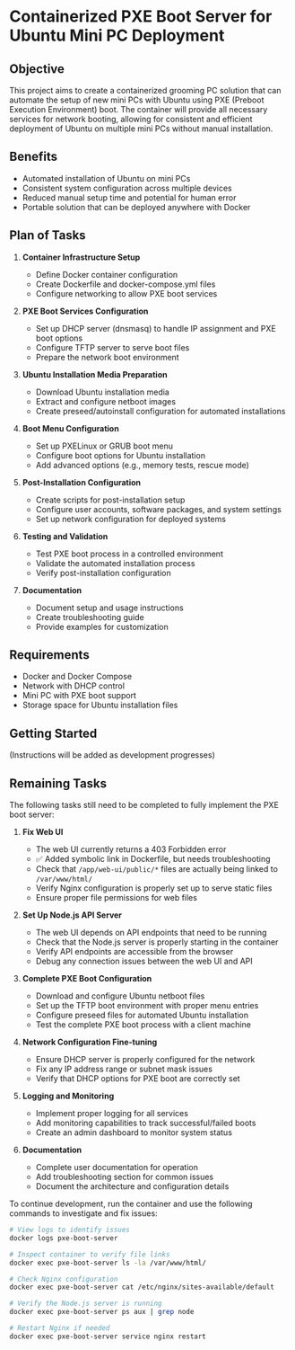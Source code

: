# Containerized PXE Boot Server for Ubuntu Mini PC Deployment

## Objective

This project aims to create a containerized grooming PC solution that can automate the setup of new mini PCs with Ubuntu using PXE (Preboot Execution Environment) boot. The container will provide all necessary services for network booting, allowing for consistent and efficient deployment of Ubuntu on multiple mini PCs without manual installation.

## Benefits

- Automated installation of Ubuntu on mini PCs
- Consistent system configuration across multiple devices
- Reduced manual setup time and potential for human error
- Portable solution that can be deployed anywhere with Docker

## Plan of Tasks

1. **Container Infrastructure Setup**
   - Define Docker container configuration
   - Create Dockerfile and docker-compose.yml files
   - Configure networking to allow PXE boot services

2. **PXE Boot Services Configuration**
   - Set up DHCP server (dnsmasq) to handle IP assignment and PXE boot options
   - Configure TFTP server to serve boot files
   - Prepare the network boot environment

3. **Ubuntu Installation Media Preparation**
   - Download Ubuntu installation media
   - Extract and configure netboot images
   - Create preseed/autoinstall configuration for automated installations

4. **Boot Menu Configuration**
   - Set up PXELinux or GRUB boot menu
   - Configure boot options for Ubuntu installation
   - Add advanced options (e.g., memory tests, rescue mode)

5. **Post-Installation Configuration**
   - Create scripts for post-installation setup
   - Configure user accounts, software packages, and system settings
   - Set up network configuration for deployed systems

6. **Testing and Validation**
   - Test PXE boot process in a controlled environment
   - Validate the automated installation process
   - Verify post-installation configuration

7. **Documentation**
   - Document setup and usage instructions
   - Create troubleshooting guide
   - Provide examples for customization

## Requirements

- Docker and Docker Compose
- Network with DHCP control
- Mini PC with PXE boot support
- Storage space for Ubuntu installation files

## Getting Started

(Instructions will be added as development progresses)

## Remaining Tasks

The following tasks still need to be completed to fully implement the PXE boot server:

1. **Fix Web UI**
   - The web UI currently returns a 403 Forbidden error
   - ✅ Added symbolic link in Dockerfile, but needs troubleshooting
   - Check that `/app/web-ui/public/*` files are actually being linked to `/var/www/html/`
   - Verify Nginx configuration is properly set up to serve static files
   - Ensure proper file permissions for web files

2. **Set Up Node.js API Server**
   - The web UI depends on API endpoints that need to be running
   - Check that the Node.js server is properly starting in the container
   - Verify API endpoints are accessible from the browser
   - Debug any connection issues between the web UI and API

3. **Complete PXE Boot Configuration**
   - Download and configure Ubuntu netboot files
   - Set up the TFTP boot environment with proper menu entries
   - Configure preseed files for automated Ubuntu installation
   - Test the complete PXE boot process with a client machine

4. **Network Configuration Fine-tuning**
   - Ensure DHCP server is properly configured for the network
   - Fix any IP address range or subnet mask issues
   - Verify that DHCP options for PXE boot are correctly set

5. **Logging and Monitoring**
   - Implement proper logging for all services
   - Add monitoring capabilities to track successful/failed boots
   - Create an admin dashboard to monitor system status

6. **Documentation**
   - Complete user documentation for operation
   - Add troubleshooting section for common issues
   - Document the architecture and configuration details

To continue development, run the container and use the following commands to investigate and fix issues:

```bash
# View logs to identify issues
docker logs pxe-boot-server

# Inspect container to verify file links
docker exec pxe-boot-server ls -la /var/www/html/

# Check Nginx configuration
docker exec pxe-boot-server cat /etc/nginx/sites-available/default

# Verify the Node.js server is running
docker exec pxe-boot-server ps aux | grep node

# Restart Nginx if needed
docker exec pxe-boot-server service nginx restart
```